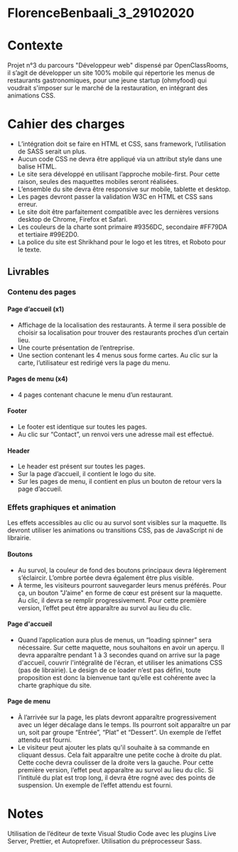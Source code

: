 # FlorenceBenbaali_3_29102020
<h1 >Contexte</h1>
<p>Projet n°3 du parcours "Développeur web" dispensé par OpenClassRooms, il s’agit de développer un site 100% mobile qui répertorie les menus de restaurants gastronomiques, pour une jeune startup (ohmyfood) qui voudrait s'imposer sur le marché de la restauration, en intégrant des animations CSS.</p>
<h1>Cahier des  charges</h1>
<ul>
<li>L’intégration doit se faire en HTML et CSS, sans framework, l’utilisation de SASS serait un plus.</li>
<li>Aucun code CSS ne devra être appliqué via un attribut style dans une balise HTML.</li>
<li>Le site sera développé en utilisant l’approche mobile-first. Pour cette raison, seules des maquettes mobiles seront réalisées.</li>
<li>L’ensemble du site devra être responsive sur mobile, tablette et desktop.</li> 
<li>Les pages devront passer la validation W3C en HTML et CSS sans erreur.</li>
<li>Le site doit être parfaitement compatible avec les dernières versions desktop de Chrome, Firefox et Safari.</li>
<li>Les couleurs de la charte sont primaire #9356DC, secondaire #FF79DA et tertiaire #99E2D0.</li>
 <li>La police du site est Shrikhand pour le logo et les titres, et Roboto pour le texte.</li>
</ul>
<h2>Livrables</h2>
<h3>Contenu des pages</h3>
<h4>Page d’accueil (x1)</h4>
<ul>
<li>Affichage de la localisation des restaurants. À terme il sera possible de choisir sa localisation pour trouver des restaurants proches d’un certain lieu.</li>
<li>Une courte présentation de l’entreprise.</li>
<li>Une section contenant les 4 menus sous forme cartes. Au clic sur la carte, l’utilisateur est redirigé vers la page du menu.</li>
</ul>
<h4>Pages de menu (x4)</h4>
<ul>
<li>4 pages contenant chacune le menu d’un restaurant.</li>
</ul>
<h4>Footer</h4>
<ul>
<li>Le footer est identique sur toutes les pages.</li>
<li>Au clic sur “Contact”, un renvoi vers une adresse mail est effectué.</li>
</ul>
<h4>Header</h4>
<ul>
<li>Le header est présent sur toutes les pages.</li>
<li>Sur la page d’accueil, il contient le logo du site.</li>
<li> Sur les pages de menu, il contient en plus un bouton de retour vers la page d’accueil.</li>
</ul>
<h3>Effets graphiques et animation</h3>
<p>Les effets accessibles au clic ou au survol sont visibles sur la maquette. Ils devront utiliser les animations ou transitions CSS, pas de JavaScript ni de librairie.</p>
<h4>Boutons</h4>
<ul>
<li>Au survol, la couleur de fond des boutons principaux devra légèrement s’éclaircir. L’ombre portée devra également être plus visible.</li>
<li>À terme, les visiteurs pourront sauvegarder leurs menus préférés. Pour ça, un bouton "J’aime" en forme de cœur est présent sur la maquette. Au clic, il devra se remplir progressivement. Pour cette première version, l’effet peut être apparaître au survol au lieu du clic.</li>
</ul>
<h4>Page d'accueil</h4>
<ul>
<li>Quand l’application aura plus de menus, un “loading spinner” sera nécessaire. Sur cette maquette, nous souhaitons en avoir un aperçu. Il devra apparaître pendant 1 à 3 secondes quand on arrive sur la page d'accueil, couvrir l'intégralité de l'écran, et utiliser les animations CSS (pas de librairie). Le design de ce loader n’est pas défini, toute proposition est donc la bienvenue tant qu’elle est cohérente avec la charte graphique du site.</li>
</ul>
<h4>Page de menu</h4>
<ul>
<li>À l’arrivée sur la page, les plats devront apparaître progressivement avec un léger décalage dans le temps. Ils pourront soit apparaître un par un, soit par groupe “Entrée”, “Plat” et “Dessert”. Un exemple de l’effet attendu est fourni.</li>
<li>Le visiteur peut ajouter les plats qu'il souhaite à sa commande en cliquant dessus. Cela fait apparaître une petite coche à droite du plat. Cette coche devra coulisser de la droite vers la gauche. Pour cette première version, l’effet peut apparaître au survol au lieu du clic. Si l’intitulé du plat est trop long, il devra être rogné avec des points de suspension. Un exemple de l’effet attendu est fourni.</li>
</ul>
<h1>Notes</h1>
<p>Utilisation de l’éditeur de texte Visual Studio Code avec les plugins Live Server, Prettier, et Autoprefixer. Utilisation du préprocesseur Sass.</p>
